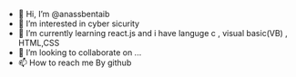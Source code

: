 - 👋 Hi, I’m @anassbentaib
- 👀 I’m interested in cyber sicurity
- 🌱 I’m currently learning react.js and i have languge c , visual basic(VB) , HTML,CSS
- 💞️ I’m looking to collaborate on ...
- 📫 How to reach me By github

<!---
anassbentaib/anassbentaib is a ✨ special ✨ repository because its `README.md` (this file) appears on your GitHub profile.
You can click the Preview link to take a look at your changes.
--->

